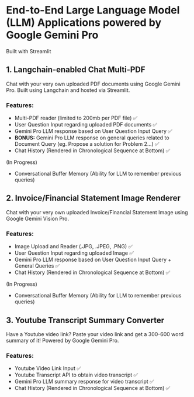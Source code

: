 # End-to-End Large Language Model (LLM) Applications powered by Google Gemini Pro 
Built with Streamlit

## 1. Langchain-enabled Chat Multi-PDF
Chat with your very own uploaded PDF documents using Google Gemini Pro. Built using Langchain and hosted via Streamlit.

### Features:
- Multi-PDF reader (limited to 200mb per PDF file) :white_check_mark:
- User Question Input regarding uploaded PDF documents :white_check_mark:
- Gemini Pro LLM response based on User Question Input Query :white_check_mark:
- **BONUS:** Gemini Pro LLM response on general queries related to Document Query (eg. Propose a solution for Problem 2...) :white_check_mark:
- Chat History (Rendered in Chronological Sequence at Bottom) :white_check_mark:

(In Progress)
- Conversational Buffer Memory (Ability for LLM to remember previous queries)

## 2. Invoice/Financial Statement Image Renderer 
Chat with your very own uploaded Invoice/Financial Statement Image using Google Gemini Vision Pro.

### Features:
- Image Upload and Reader (.JPG, .JPEG, .PNG) :white_check_mark:
- User Question Input regarding uploaded Image :white_check_mark:
- Gemini Pro LLM response based on User Question Input Query + General Queries :white_check_mark:
- Chat History (Rendered in Chronological Sequence at Bottom) :white_check_mark:

(In Progress)
- Conversational Buffer Memory (Ability for LLM to remember previous queries)

## 3. Youtube Transcript Summary Converter
Have a Youtube video link? Paste your video link and get a 300-600 word summary of it! Powered by Google Gemini Pro.

### Features:
- Youtube Video Link Input :white_check_mark:
- Youtube Transcript API to obtain video transcript :white_check_mark:
- Gemini Pro LLM summary response for video transcript :white_check_mark:
- Chat History (Rendered in Chronological Sequence at Bottom) :white_check_mark:



